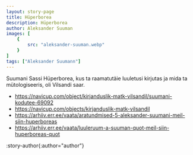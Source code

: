 ```yaml
---
layout: story-page
title: Hüperborea
description: Hüperborea
author: Aleksander Suuman
images: [
    {
        src: "aleksander-suuman.webp"
    }
]
tags: ["Aleksander Suumann"]
---
```



Suumani Sassi Hüperborea, kus ta raamatutäie luuletusi kirjutas ja mida ta mütologiseeris, oli Vilsandi saar.

- https://navicup.com/object/kirjanduslik-matk-vilsandil/suumani-kodutee-69092
- https://navicup.com/objects/kirjanduslik-matk-vilsandil
- https://arhiiv.err.ee/vaata/aratundmised-5-aleksander-suumani-meil-siin-huperboreas
- https://arhiiv.err.ee/vaata/luuleruum-a-suuman-quot-meil-siin-huperboreas-quot


:story-author{:author="author"}
<!-- <story-dictionary :terms="dictionary"></story-dictionary> -->

<!-- 
<details-wrapper summary="Mõtlemiseks ja arutlemiseks">

</details-wrapper>


<details-wrapper summary="Allikad" class="text-sm" icon="icon-park-outline:document-folder">

</details-wrapper> -->